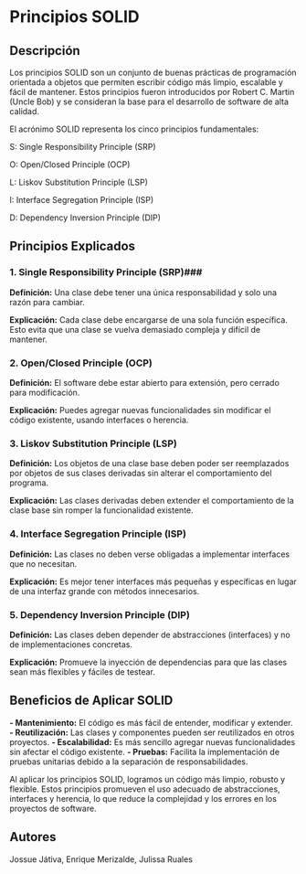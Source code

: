 
# Principios SOLID #

## Descripción ##

Los principios SOLID son un conjunto de buenas prácticas de programación orientada a objetos que permiten escribir código más limpio, escalable y fácil de mantener. Estos principios fueron introducidos por Robert C. Martin (Uncle Bob) y se consideran la base para el desarrollo de software de alta calidad.

El acrónimo SOLID representa los cinco principios fundamentales:

  S: Single Responsibility Principle (SRP)
  
  O: Open/Closed Principle (OCP)
  
  L: Liskov Substitution Principle (LSP)
  
  I: Interface Segregation Principle (ISP)
  
  D: Dependency Inversion Principle (DIP)

## Principios Explicados ##

### 1. Single Responsibility Principle (SRP)###

**Definición:**  Una clase debe tener una única responsabilidad y solo una razón para cambiar.

**Explicación:**  Cada clase debe encargarse de una sola función específica. Esto evita que una clase se vuelva demasiado compleja y difícil de mantener.

### 2. Open/Closed Principle (OCP) ###

**Definición:** El software debe estar abierto para extensión, pero cerrado para modificación.

**Explicación:** Puedes agregar nuevas funcionalidades sin modificar el código existente, usando interfaces o herencia.

### 3. Liskov Substitution Principle (LSP) ###

**Definición:** Los objetos de una clase base deben poder ser reemplazados por objetos de sus clases derivadas sin alterar el comportamiento del programa.

**Explicación:** Las clases derivadas deben extender el comportamiento de la clase base sin romper la funcionalidad existente.

### 4. Interface Segregation Principle (ISP) ###

**Definición:** Las clases no deben verse obligadas a implementar interfaces que no necesitan.

**Explicación:** Es mejor tener interfaces más pequeñas y específicas en lugar de una interfaz grande con métodos innecesarios.

### 5. Dependency Inversion Principle (DIP) ###

**Definición:** Las clases deben depender de abstracciones (interfaces) y no de implementaciones concretas.

**Explicación:** Promueve la inyección de dependencias para que las clases sean más flexibles y fáciles de testear.

## Beneficios de Aplicar SOLID ##

**- Mantenimiento:** El código es más fácil de entender, modificar y extender.
**- Reutilización:** Las clases y componentes pueden ser reutilizados en otros proyectos.
**- Escalabilidad:** Es más sencillo agregar nuevas funcionalidades sin afectar el código existente.
**- Pruebas:** Facilita la implementación de pruebas unitarias debido a la separación de responsabilidades.

Al aplicar los principios SOLID, logramos un código más limpio, robusto y flexible. Estos principios promueven el uso adecuado de abstracciones, interfaces y herencia, lo que reduce la complejidad y los errores en los proyectos de software.


## Autores ##
  
  Jossue Játiva, Enrique Merizalde, Julissa Ruales
